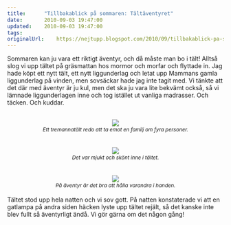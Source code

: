 ```yaml
---
title:		"Tillbakablick på sommaren: Tältäventyret"
date:		2010-09-03 19:47:00
updated:	2010-09-03 19:47:00
tags: 	
originalUrl:	https://nejtupp.blogspot.com/2010/09/tillbakablick-pa-sommaren-taltaventyret.html
---
```


Sommaren kan ju vara ett riktigt äventyr, och då måste man bo i tält! Alltså slog vi upp tältet på gräsmattan hos mormor och morfar och flyttade in. Jag hade köpt ett nytt tält, ett nytt liggunderlag och letat upp Mammans gamla liggunderlag på vinden, men sovsäckar hade jag inte tagit med. Vi tänkte att det där med äventyr är ju kul, men det ska ju vara lite bekvämt också, så vi lämnade liggunderlagen inne och tog istället ut vanliga madrasser. Och täcken. Och kuddar.<br><br><div style="text-align: center;"><img src="../../../../img/T%C3%A4lt-_MG_3108.jpg"><br><span style="font-size:85%;"><span style="font-style: italic;">Ett tremannatält redo att ta emot en familj om fyra personer.</span></span><br></div><br><br><div style="text-align: center;"><img src="../../../../img/T%C3%A4lt-_MG_3122.jpg"><br><span style="font-size:85%;"><span style="font-style: italic;">Det var mjukt och skönt inne i tältet.</span></span><br></div><br><br><div style="text-align: center;"><img src="../../../../img/T%C3%A4lt-_MG_3127.jpg"><br><span style="font-size:85%;"><span style="font-style: italic;">På äventyr är det bra att hålla varandra i handen.</span></span><br></div><br>Tältet stod upp hela natten och vi sov gott. På natten konstaterade vi att en gatlampa på andra siden häcken lyste upp tältet rejält, så det kanske inte blev fullt så äventyrligt ändå. Vi gör gärna om det någon gång!
<!-- no comments on this post -->